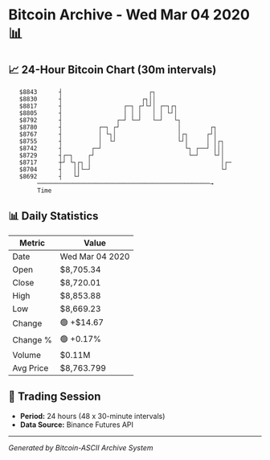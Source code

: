 # Bitcoin Archive - Wed Mar 04 2020 📊

## 📈 24-Hour Bitcoin Chart (30m intervals)

```
   $8843      ┤                        ┌┐                      
   $8830      ┤                      ┌┐││                      
   $8817      ┤                 ┌─┐ ┌┘└┘│ ┌─┐┌┐                
   $8805      ┤                 │ │ │   │ │ └┘│                
   $8792      ┤               ┌─┘ └─┘   └─┘   └┐               
   $8780      ┤          ┌─┐ ┌┘                │        ┌┐     
   $8767      ┤          │ └┐│                 │┌┐     ┌┘│     
   $8755      ┤          │  └┘                 └┘│     │ │┌┐   
   $8742      ┤        ┌─┘                       └┐ ┌──┘ │││   
   $8729      ┤┌─┐    ┌┘                          └─┘    └┘│   
   $8717      ┼┘ └┐┌┐ │                                    │┌─ 
   $8704      ┤   ││└─┘                                    └┘  
   $8692      ┤   └┘                                           
        ────────────────────────────────────────────────→
        Time
```

## 📊 Daily Statistics

| Metric | Value |
|--------|-------|
| Date | Wed Mar 04 2020 |
| Open | $8,705.34 |
| Close | $8,720.01 |
| High | $8,853.88 |
| Low | $8,669.23 |
| Change | 🟢 +$14.67 |
| Change % | 🟢 +0.17% |
| Volume | $0.11M |
| Avg Price | $8,763.799 |

## 📅 Trading Session

- **Period:** 24 hours (48 x 30-minute intervals)
- **Data Source:** Binance Futures API

---
*Generated by Bitcoin-ASCII Archive System*

